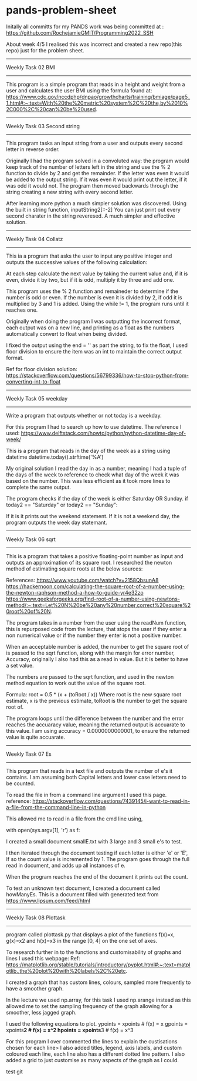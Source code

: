 # pands-problem-sheet

Initally all committs for my PANDS work was being committed at :
https://github.com/RochejamieGMIT/Programming2022_SSH

About week 4/5 I realised this was incorrect and created a new repo(this repo) just for the problem sheet.

*****************
Weekly Task 02
BMI
******************

This program is a simple program that reads in a height and weight from a user 
and calculates the user BMI using the formula found at:
https://www.cdc.gov/nccdphp/dnpao/growthcharts/training/bmiage/page5_1.html#:~:text=With%20the%20metric%20system%2C%20the,by%2010%2C000%2C%20can%20be%20used.

*****************
Weekly Task 03
Second string
******************

This program tasks an input string from a user and outputs every second letter in reverse order.

Originally I had the program solved in a convoluted way: the program would keep track of the number of letters left in the string and use the % 2 function to divide by 2 and get the remainder. If the letter was even it would be added to the output string. If it was even it would print out the letter, if it was odd it would not. The program then moved backwards through the string creating a new string with every second letter. 

After learning more python a much simpler solution was discovered. 
Using the built in string function, inputString2[::-2]
You can just print out every second charater in the string reveresed. 
A much simpler and effective solution. 

*****************
Weekly Task 04
Collatz
******************
This ia a program that asks the user to input any positive integer and outputs the successive values of the following calculation:

At each step calculate the next value by taking the current value and, if it is even, divide it by two, but if it is odd, multiply it by three and add one.

This program uses the % 2 function and remaineder to determine if the number is odd or even. 
If the number is even it is divided by 2, if odd it is multiplied by 3 and 1 is added.
Using the while != 1, the program runs until it reaches one.

Originally when doing the program I was outputting the incorrect format, each output was on a new line, and printing as a float as the numbers automatically convert to float when being divided. 

I fixed the output using the end = '' as part the string, 
to fix the float, I used floor division to ensure the item was an int to maintain the correct output format.

Ref for floor division solution: 
https://stackoverflow.com/questions/56799336/how-to-stop-python-from-converting-int-to-float

*****************
Weekly Task 05
weekday
******************
Write a program that outputs whether or not today is a weekday.

For this program I had to search up how to use datetime. 
The reference I used: 
https://www.delftstack.com/howto/python/python-datetime-day-of-week/

This is a program that reads in the day of the week as a string using datetime
datetime.today().strftime('%A')

My original solution I read the day in as a number, meaning I had a tuple of the days of the week to reference to check what day of the week it was based on the number. 
This was less efficient as it took more lines to complete the same output. 

The program checks if the day of the week is either Saturday OR Sunday. 
if today2 == "Saturday" or today2 == "Sunday":

If it is it prints out the weekend statement. 
If it is not a weekend day, the program outputs the week day statemant. 


*****************
Weekly Task 06
sqrt
******************
This is a program that takes a positive floating-point number as input and outputs an approximation of its square root.
I researched the newton method of estimating square roots at the below sources: 

References: https://www.youtube.com/watch?v=2158QbsunA8
 https://hackernoon.com/calculating-the-square-root-of-a-number-using-the-newton-raphson-method-a-how-to-guide-yr4e32zo
 https://www.geeksforgeeks.org/find-root-of-a-number-using-newtons-method/:~:text=Let%20N%20be%20any%20number,correct%20square%20root%20of%20N.

 The program takes in a number from the user using the readNum function, this is repurposed code from the lecture, that stops the user if they enter a non numerical value or if the number they enter is not a positive number.

 When an acceptable number is added, the number to get the square root of is passed to the sqrt function, along with the margin for error number, Accuracy, originally I also had this as a read in value. But it is better to have a set value. 

 The numbers are passed to the sqrt function, and used in the newton method equation to work out the value of the square root. 
 
 Formula:
 root = 0.5 * (x + (toRoot / x))
 Where root is the new square root estimate, x is the previous estimate, toRoot is the number to get the square root of.


 The program loops until the difference between the number and the error reaches the accuaracy value, meaning the returned output is accuarate to this value. I am using accuracy  = 0.0000000000001, to ensure the returned value is quite accuarate. 

 *****************
Weekly Task 07
Es
******************
This program that reads in a text file and outputs the number of e's it contains.
I am assuming both Capital letters and lower case letters need to be counted.

To read the file in from a command line argument I used this page.
reference:
https://stackoverflow.com/questions/7439145/i-want-to-read-in-a-file-from-the-command-line-in-python

This allowed me to read in a file from the cmd line using, 

with open(sys.argv[1], 'r') as f:

I created a small document smallE.txt with 3 large and 3 small e's to test. 

I then iterated through the document testing if each letter is either 'e' or 'E', If so the count value is incremented by 1. 
The program goes through the full read in document, and adds up all instances of e. 

When the program reaches the end of the document it prints out the count. 

To test an unknown text document, I created a document called howManyEs. This is a  document filled with generated text from https://www.lipsum.com/feed/html 


*****************
Weekly Task 08
Plottask 
******************
program called plottask.py that displays a plot of the functions f(x)=x, g(x)=x2 and h(x)=x3 in the range [0, 4] on the one set of axes.

To research further in to the functions and customisability of graphs and lines I used this webpage:
Ref:
https://matplotlib.org/stable/tutorials/introductory/pyplot.html#:~:text=matplotlib.,the%20plot%20with%20labels%2C%20etc.

I created a graph that has custom lines, colours, sampled more frequently to have a smoother graph.

In the lecture we used np.array, for this task I used np.arange instead as this allowed me to set the sampling frequency of the graph allowing for a smoother, less jagged graph.

I used the following equations to plot. 
ypoints = xpoints # f(x) = x
gpoints = xpoints**2 # f(x) = x^2
hpoints = xpoints**3 # f(x) = x^3

For this program I over commented the lines to explain the custisations chosen for each line>
I also added titles, legend, axis labels, and custom coloured each line, each line also has a different dotted line pattern. I also added a grid to just customise as many aspects of the graph as I could.

test git
